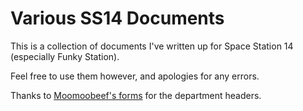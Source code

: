 # Various SS14 Documents

This is a collection of documents I've written up for Space Station 14
(especially Funky Station).

Feel free to use them however, and apologies for any errors.

Thanks to [Moomoobeef's forms](https://github.com/Moomoobeef/ss14-forms-txt) for
the department headers.

